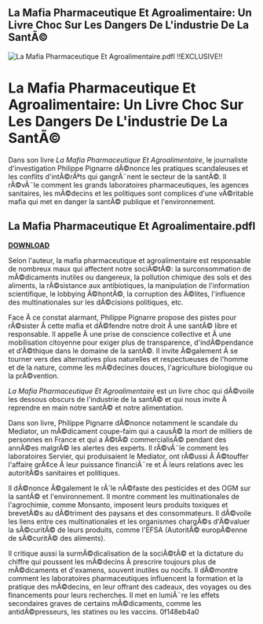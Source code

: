 ## La Mafia Pharmaceutique Et Agroalimentaire: Un Livre Choc Sur Les Dangers De L'industrie De La SantÃ©

 
![La Mafia Pharmaceutique Et Agroalimentaire.pdfl !!EXCLUSIVE!!](https://encrypted-tbn2.gstatic.com/images?q=tbn:ANd9GcTWcfNULohiUzoDJoQIG6nyyXK8o0ALp9wwehFvf0ptkr8drKx1xtdgQC0H)

 
# La Mafia Pharmaceutique Et Agroalimentaire: Un Livre Choc Sur Les Dangers De L'industrie De La SantÃ©
 
Dans son livre *La Mafia Pharmaceutique Et Agroalimentaire*, le journaliste d'investigation Philippe Pignarre dÃ©nonce les pratiques scandaleuses et les conflits d'intÃ©rÃªts qui gangrÃ¨nent le secteur de la santÃ©. Il rÃ©vÃ¨le comment les grands laboratoires pharmaceutiques, les agences sanitaires, les mÃ©decins et les politiques sont complices d'une vÃ©ritable mafia qui met en danger la santÃ© publique et l'environnement.
 
## La Mafia Pharmaceutique Et Agroalimentaire.pdfl


[**DOWNLOAD**](https://poitaihanew.blogspot.com/?l=2tKdJU)

 
Selon l'auteur, la mafia pharmaceutique et agroalimentaire est responsable de nombreux maux qui affectent notre sociÃ©tÃ©: la surconsommation de mÃ©dicaments inutiles ou dangereux, la pollution chimique des sols et des aliments, la rÃ©sistance aux antibiotiques, la manipulation de l'information scientifique, le lobbying Ã©hontÃ©, la corruption des Ã©lites, l'influence des multinationales sur les dÃ©cisions politiques, etc.
 
Face Ã  ce constat alarmant, Philippe Pignarre propose des pistes pour rÃ©sister Ã  cette mafia et dÃ©fendre notre droit Ã  une santÃ© libre et responsable. Il appelle Ã  une prise de conscience collective et Ã  une mobilisation citoyenne pour exiger plus de transparence, d'indÃ©pendance et d'Ã©thique dans le domaine de la santÃ©. Il invite Ã©galement Ã  se tourner vers des alternatives plus naturelles et respectueuses de l'homme et de la nature, comme les mÃ©decines douces, l'agriculture biologique ou la prÃ©vention.
 
*La Mafia Pharmaceutique Et Agroalimentaire* est un livre choc qui dÃ©voile les dessous obscurs de l'industrie de la santÃ© et qui nous invite Ã  reprendre en main notre santÃ© et notre alimentation.
  
Dans son livre, Philippe Pignarre dÃ©nonce notamment le scandale du Mediator, un mÃ©dicament coupe-faim qui a causÃ© la mort de milliers de personnes en France et qui a Ã©tÃ© commercialisÃ© pendant des annÃ©es malgrÃ© les alertes des experts. Il rÃ©vÃ¨le comment les laboratoires Servier, qui produisaient le Mediator, ont rÃ©ussi Ã  Ã©touffer l'affaire grÃ¢ce Ã  leur puissance financiÃ¨re et Ã  leurs relations avec les autoritÃ©s sanitaires et politiques.
 
Il dÃ©nonce Ã©galement le rÃ´le nÃ©faste des pesticides et des OGM sur la santÃ© et l'environnement. Il montre comment les multinationales de l'agrochimie, comme Monsanto, imposent leurs produits toxiques et brevetÃ©s au dÃ©triment des paysans et des consommateurs. Il dÃ©voile les liens entre ces multinationales et les organismes chargÃ©s d'Ã©valuer la sÃ©curitÃ© de leurs produits, comme l'EFSA (AutoritÃ© europÃ©enne de sÃ©curitÃ© des aliments).
 
Il critique aussi la surmÃ©dicalisation de la sociÃ©tÃ© et la dictature du chiffre qui poussent les mÃ©decins Ã  prescrire toujours plus de mÃ©dicaments et d'examens, souvent inutiles ou nocifs. Il dÃ©montre comment les laboratoires pharmaceutiques influencent la formation et la pratique des mÃ©decins, en leur offrant des cadeaux, des voyages ou des financements pour leurs recherches. Il met en lumiÃ¨re les effets secondaires graves de certains mÃ©dicaments, comme les antidÃ©presseurs, les statines ou les vaccins.
 0f148eb4a0
